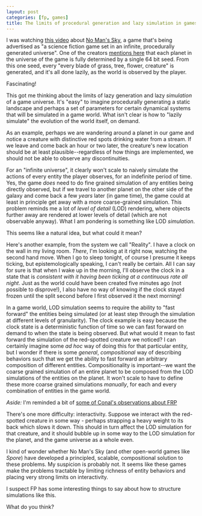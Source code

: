 ```yaml
---
layout: post
categories: [fp, games]
title: The limits of procedural generation and lazy simulation in games
---
```


I was watching [this video](http://www.gamespot.com/videos/reality-check-how-does-no-mans-sky-actually-work/2300-6420148/) about [No Man's Sky](http://no-mans-sky.com/), a game that's being advertised as "a science fiction game set in an infinite, procedurally generated universe". One of the creators [mentions here](http://blog.us.playstation.com/2014/08/26/no-mans-sky-a-whole-universe-to-explore/) that each planet in the universe of the game is fully determined by a single 64 bit seed. From this one seed, every "every blade of grass, tree, flower, creature" is generated, and it's all done lazily, as the world is observed by the player.

Fascinating!

This got me thinking about the limits of lazy generation and lazy _simulation_ of a game universe. It's "easy" to imagine procedurally generating a static landscape and perhaps a set of parameters for certain dynamical systems that will be simulated in a game world. What isn't clear is how to "lazily simulate" the evolution of the world itself, on demand.

As an example, perhaps we are wandering around a planet in our game and notice a creature with distinctive red spots drinking water from a stream. If we leave and come back an hour or two later, the creature's new location should be at least plausible--regardless of how things are implemented, we should not be able to observe any discontinuities.

For an "infinite universe", it clearly won't scale to naively simulate the actions of every entity the player observes, for an indefinite period of time. Yes, the  game *does* need to do fine grained simulation of any entities being directly observed, but if we travel to another planet on the other side of the galaxy and come back a few *years* later (in game time), the game could at least in principle get away with a more coarse-grained simulation. This problem reminds me a lot of _level of detail_ (LOD) rendering, where objects further away are rendered at lower levels of detail (which are not observable anyway). What I am pondering is something like LOD _simulation_.

This seems like a natural idea, but what could it mean?

Here's another example, from the system we call "Reality". I have a clock on the wall in my living room. _There_, I'm looking at it right now, watching the second hand move. When I go to sleep tonight, of course I presume it keeps ticking, but epistemologically speaking, I can't really be certain. All I can say for sure is that when I wake up in the morning, I'll observe the clock in a state that is _consistent with it having been ticking at a continuous rate all night_. Just as the world could have been created five minutes ago (not possible to disprove!), I also have no way of knowing if the clock stayed frozen until the split second before I first observed it the next morning!

In a game world, LOD simulation seems to require the ability to "fast forward" the entities being simulated (or at least step through the simulation at different levels of granularity). The clock example is easy because the clock state is a deterministic function of time so we can fast forward on demand to when the state is being observed. But what would it mean to fast forward the simulation of the red-spotted creature we noticed? I can certainly imagine some _ad hoc_ way of doing this for that particular entity, but I wonder if there is some _general_, _compositional_ way of describing behaviors such that we get the ability to fast forward an arbitrary composition of different entities. Compositionality is important--we want the coarse grained simulation of an entire planet to be composed from the LOD simulations of the entities on the planet. It won't scale to have to define these more coarse grained simulations *manually*, for each and every combination of entities in the game world.

_Aside:_ I'm reminded a bit of [some of Conal's observations about FRP](http://conal.net/blog/posts/garbage-collecting-the-semantics-of-frp)

There's one more difficulty: interactivity. Suppose we interact with the red-spotted creature in some way - perhaps strapping a heavy weight to its back which slows it down. This should in turn affect the LOD simulation for that creature, and it should bubble up in some way to the LOD simulation for the planet, and the game universe as a whole even.

I kind of wonder whether No Man's Sky (and other open-world games like _Spore_) have developed a principled, scalable, compositional solution to these problems. My suspicion is probably not. It seems like these games make the problems tractable by limiting richness of entity behaviors and placing very strong limits on interactivity.

I suspect FP has some interesting things to say about how to structure simulations like this.

What do you think?
